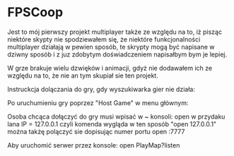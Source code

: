 # FPSCoop

Jest to mój pierwszy projekt multiplayer także ze względu na to, iż pisząc niektóre skypty nie spodziewałem się, że niektóre funkcjonalności multiplayer działają w pewien sposób, te skrypty mogą być napisane w dziwny sposób i z juz zdobytym doświadczeniem napisałbym bym je lepiej.

W grze brakuje wielu dzwięków i animacji, gdyż nie dodawałem ich ze względu na to, że nie an tym skupiał sie ten projekt.

Instruckcja dolączania do gry, gdy wyszukiwarka gier nie działa:

Po uruchumieniu gry poprzez "Host Game" w menu głównym:

Osoba chcąca dołączyć do gry musi wpisać w ~ konsoli: 
open <IP>
w przydaku lana IP = 127.0.0.1 czyli komenda wygląda w ten sposób "open 127.0.0.1"
można takżę polączyć sie dopisując numer portu
open <IP>:7777
  
Aby uruchomić serwer przez konsole:
open PlayMap?listen
